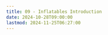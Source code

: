 ```yaml
---
title: 09 - Inflatables Introduction
date: 2024-10-28T09:00:00
lastmod: 2024-11-25T06:27:00
---
```

